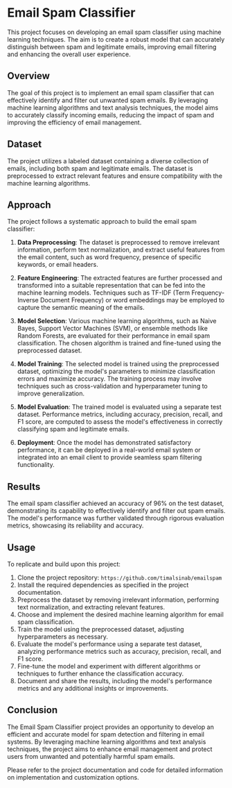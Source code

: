 # Email Spam Classifier

This project focuses on developing an email spam classifier using machine learning techniques. The aim is to create a robust model that can accurately distinguish between spam and legitimate emails, improving email filtering and enhancing the overall user experience.

## Overview
The goal of this project is to implement an email spam classifier that can effectively identify and filter out unwanted spam emails. By leveraging machine learning algorithms and text analysis techniques, the model aims to accurately classify incoming emails, reducing the impact of spam and improving the efficiency of email management.

## Dataset
The project utilizes a labeled dataset containing a diverse collection of emails, including both spam and legitimate emails. The dataset is preprocessed to extract relevant features and ensure compatibility with the machine learning algorithms.

## Approach
The project follows a systematic approach to build the email spam classifier:

1. **Data Preprocessing**: The dataset is preprocessed to remove irrelevant information, perform text normalization, and extract useful features from the email content, such as word frequency, presence of specific keywords, or email headers.

2. **Feature Engineering**: The extracted features are further processed and transformed into a suitable representation that can be fed into the machine learning models. Techniques such as TF-IDF (Term Frequency-Inverse Document Frequency) or word embeddings may be employed to capture the semantic meaning of the emails.

3. **Model Selection**: Various machine learning algorithms, such as Naive Bayes, Support Vector Machines (SVM), or ensemble methods like Random Forests, are evaluated for their performance in email spam classification. The chosen algorithm is trained and fine-tuned using the preprocessed dataset.

4. **Model Training**: The selected model is trained using the preprocessed dataset, optimizing the model's parameters to minimize classification errors and maximize accuracy. The training process may involve techniques such as cross-validation and hyperparameter tuning to improve generalization.

5. **Model Evaluation**: The trained model is evaluated using a separate test dataset. Performance metrics, including accuracy, precision, recall, and F1 score, are computed to assess the model's effectiveness in correctly classifying spam and legitimate emails.

6. **Deployment**: Once the model has demonstrated satisfactory performance, it can be deployed in a real-world email system or integrated into an email client to provide seamless spam filtering functionality.

## Results
The email spam classifier achieved an accuracy of 96% on the test dataset, demonstrating its capability to effectively identify and filter out spam emails. The model's performance was further validated through rigorous evaluation metrics, showcasing its reliability and accuracy.

## Usage
To replicate and build upon this project:

1. Clone the project repository: `https://github.com/timalsinab/emailspam`
2. Install the required dependencies as specified in the project documentation.
3. Preprocess the dataset by removing irrelevant information, performing text normalization, and extracting relevant features.
4. Choose and implement the desired machine learning algorithm for email spam classification.
5. Train the model using the preprocessed dataset, adjusting hyperparameters as necessary.
6. Evaluate the model's performance using a separate test dataset, analyzing performance metrics such as accuracy, precision, recall, and F1 score.
7. Fine-tune the model and experiment with different algorithms or techniques to further enhance the classification accuracy.
8. Document and share the results, including the model's performance metrics and any additional insights or improvements.

## Conclusion
The Email Spam Classifier project provides an opportunity to develop an efficient and accurate model for spam detection and filtering in email systems. By leveraging machine learning algorithms and text analysis techniques, the project aims to enhance email management and protect users from unwanted and potentially harmful spam emails.

Please refer to the project documentation and code for detailed information on implementation and customization options.
